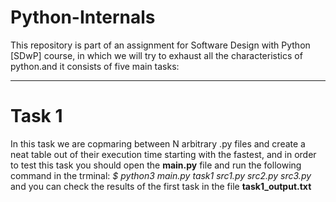 # Python-Internals
This repository is part of an assignment for Software Design with Python [SDwP] course, in which we will try to exhaust all the characteristics of python.and it consists of five main tasks:
___________________________________________________________
# Task 1
In this task we are copmaring between  N arbitrary .py files and create a neat table out of their execution time starting with the fastest, and in order to test this task you should open the **main.py** file and run the following command in the trminal:
*$ python3 main.py task1 src1.py src2.py src3.py*
and you can check the results of the first task in the file **task1_output.txt**
